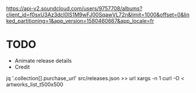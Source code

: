 https://api-v2.soundcloud.com/users/9757708/albums?client_id=f0sxU3Az3dcl0lS1M9wFJ00SqawVL72n&limit=1000&offset=0&linked_partitioning=1&app_version=1580460667&app_locale=fr

# TODO

- Animate release details
- Credit

jq '.collection[].purchase_url' src/releases.json >> url
xargs -n 1 curl -O < artworks_list_t500x500


